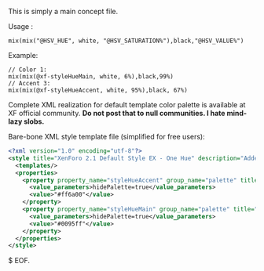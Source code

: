 This is simply a main concept file.

Usage :
```less
mix(mix("@HSV_HUE", white, "@HSV_SATURATION%"),black,"@HSV_VALUE%")
```
Example:
```less
// Color 1:
mix(mix(@xf-styleHueMain, white, 6%),black,99%)
// Accent 3:
mix(mix(@xf-styleHueAccent, white, 95%),black, 67%)
```

Complete XML realization for default template color palette is available at XF official community.
**Do not post that to null communities. I hate mind-lazy slobs.**

Bare-bone XML style template file (simplified for free users):
```xml
<?xml version="1.0" encoding="utf-8"?>
<style title="XenForo 2.1 Default Style EX - One Hue" description="Added one-hue design." user_selectable="1" base_version_id="2010970" export_version="2">
  <templates/>
  <properties>
    <property property_name="styleHueAccent" group_name="palette" title="Accented style color hue" description="In normal cases you might want to use an inverted hue from @xf-styleHueMain, unless you have your own idea." property_type="value" value_type="color" depends_on="" value_group="setup" display_order="50" addon_id="">
      <value_parameters>hidePalette=true</value_parameters>
      <value>"#ff6a00"</value>
    </property>
    <property property_name="styleHueMain" group_name="palette" title="Main style color hue" description="You can use this to determine the hue of any color variable in this theme that uses this variable.&lt;br /&gt;&#10;&lt;strong&gt;XenForo 2.1 does not support HSL and HSV. We use this hex / RGB color to define the main Hue.&lt;/strong&gt;" property_type="value" value_type="color" depends_on="" value_group="setup" display_order="0" addon_id="">
      <value_parameters>hidePalette=true</value_parameters>
      <value>"#0095ff"</value>
    </property>
  </properties>
</style>
```

$ EOF.
